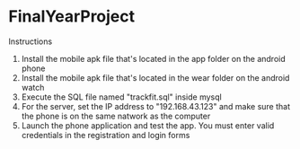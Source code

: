 # FinalYearProject

Instructions

1) Install the mobile apk file that's located in the app folder on the android phone
2) Install the mobile apk file that's located in the wear folder on the android watch
3) Execute the SQL file named "trackfit.sql" inside mysql
4) For the server, set the IP address to "192.168.43.123" and make sure that the phone is on the same natwork as the computer
5) Launch the phone application and test the app. You must enter valid credentials in the registration and login forms
